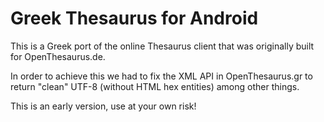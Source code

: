 Greek Thesaurus for Android
===========================

This is a Greek port of the online Thesaurus client that was
originally built for OpenThesaurus.de.

In order to achieve this we had to fix the XML API in
OpenThesaurus.gr to return "clean" UTF-8 (without HTML
hex entities) among other things.

This is an early version, use at your own risk!
